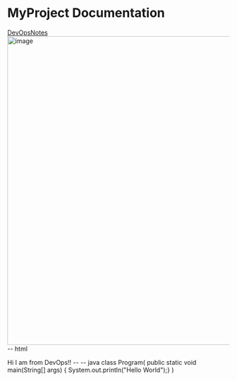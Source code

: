 # MyProject Documentation
<a href = "https://devopsworld.co.in">  DevOpsNotes </a>
<img width="2400" height="700" alt="image" src="https://github.com/user-attachments/assets/d9d9add2-48e0-4d7f-8d16-1014ee95f04c" />
-- html
<html>
  <body>
       Hi I am from DevOps!!
  </body>
</html>
--
-- java
class Program(
 public static void main(String[] args)
 {
 System.out.println("Hello World");}
)
